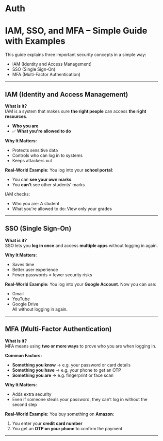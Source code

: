 # Auth

#  IAM, SSO, and MFA – Simple Guide with Examples

This guide explains three important security concepts in a simple way:
- IAM (Identity and Access Management)
- SSO (Single Sign-On)
- MFA (Multi-Factor Authentication)

---

##  IAM (Identity and Access Management)

**What is it?**  
IAM is a system that makes sure **the right people** can access **the right resources**.

-  **Who you are**  
- ✅ **What you're allowed to do**

**Why It Matters:**
- Protects sensitive data  
- Controls who can log in to systems  
- Keeps attackers out

**Real-World Example:**
You log into your **school portal**:
- You can **see your own marks**
- You **can’t** see other students’ marks

IAM checks:
- Who you are: A student
- What you're allowed to do: View only your grades

---

##  SSO (Single Sign-On)

**What is it?**  
SSO lets you **log in once** and access **multiple apps** without logging in again.

**Why It Matters:**
- Saves time  
- Better user experience  
- Fewer passwords = fewer security risks

**Real-World Example:**
You log into your **Google Account**. Now you can use:
-  Gmail  
-  YouTube  
-  Google Drive  
All without logging in again.

---

##  MFA (Multi-Factor Authentication)

**What is it?**  
MFA means using **two or more ways** to prove who you are when logging in.

**Common Factors:**
- **Something you know** → e.g. your password or card details  
- **Something you have** → e.g. your phone to get an OTP  
- **Something you are** → e.g. fingerprint or face scan

**Why It Matters:**
- Adds extra security  
- Even if someone steals your password, they can’t log in without the second step

**Real-World Example:**
You buy something on **Amazon**:
1. You enter your **credit card number**  
2. You get an **OTP on your phone** to confirm the payment
---

